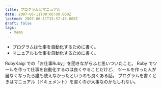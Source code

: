 ```yaml
---
title: プログラムとマニュアル
date: 2007-06-11T00:00:00.000Z
lastmod: 2007-06-11T15:57:45.000Z
draft: false
tags:
  - memo
---
```


* プログラムは仕事を自動化するために書く。
* マニュアルも仕事を自動化するために書く。

RubyKaigi での「お仕事Ruby」を聞きながらふと思いついたこと。 Ruby でツールを作って仕事を自動化するのは良くやることだけど、 ツールを作った人が居なくなったら誰も使えなかったというのも良くある話。 プログラムを書くときはマニュアル（ドキュメント）を書くのが大事なのかもしれない。
